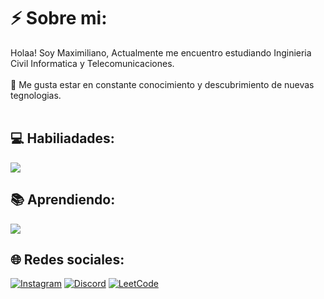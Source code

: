 # ⚡ Sobre mi:
Holaa! Soy Maximiliano, Actualmente me encuentro estudiando Inginieria Civil Informatica y Telecomunicaciones.<br><br>🚀 Me gusta estar en constante conocimiento y descubrimiento de nuevas tegnologias.<br><br>

## 💻 Habiliadades:
![](https://skillicons.dev/icons?i=cpp,python,java)

## 📚 Aprendiendo:
![](https://skillicons.dev/icons?i=aws,html,css,bootstrap,js,postgresql)
## 🌐 Redes sociales:
[![Instagram](https://img.shields.io/badge/Instagram-%23E4405F.svg?logo=Instagram&logoColor=white)](https://instagram.com/m.adonnis)   [![Discord](https://img.shields.io/badge/Discord-%237289DA.svg?logo=discord&logoColor=white)](https://discord.gg/https://discord.gg/kGM82BPpeE)  [![LeetCode](https://img.shields.io/badge/LeetCode-%23FFA116.svg?logo=LeetCode&logoColor=white)](https://leetcode.com/u/maxxeee/)

